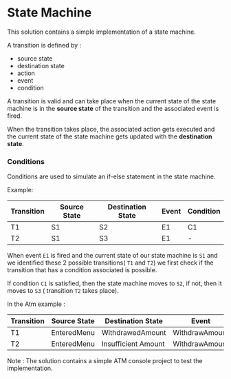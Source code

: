 # State Machine

This solution contains a simple implementation of a state machine.

A transition is defined by : 

 * source state
 * destination state
 * action 
 * event
 * condition
 
A transition is valid and can take place when the current state of the state machine is in the **source state** of the transition and the associated event is fired.

When the transition takes place, the associated action gets executed and the current state of the state machine gets updated with the **destination state**.

### Conditions

Conditions are used to simulate an if-else statement in the state machine.

Example: 

| Transition | Source State | Destination State | Event | Condition | 
|------------|--------------|-------------------|-------|-----------|
| T1         | S1           | S2                | E1    | C1        |
| T2         | S1           | S3                | E1    | -         |


When event `E1` is fired and the current state of our state machine is `S1` and we identified these 2 possible transitions( `T1` and `T2`) we first check if the transition that has a condition associated is possible.

If condition `C1` is satisfied, then the state machine moves to `S2`, if not, then it moves to `S3` ( transition `T2` takes place).

In the Atm example : 

| Transition | Source State | Destination State   | Event | Condition | 
|------------|--------------|---------------------|-------|-----------|
| T1         | EnteredMenu  | WithdrawedAmount    | WithdrawAmount    | AccountHasSufficientAmount        |
| T2         | EnteredMenu  | Insufficient Amount | WithdrawAmount    | -         |


Note : The solution contains a simple ATM console project to test the implementation.

 
